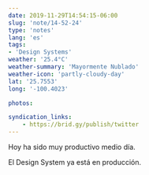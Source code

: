 ```yaml
---
date: 2019-11-29T14:54:15-06:00
slug: 'note/14-52-24'
type: 'notes'
lang: 'es'
tags:
- 'Design Systems'
weather: '25.4°C'
weather-summary: 'Mayormente Nublado'
weather-icon: 'partly-cloudy-day'
lat: '25.7553'
long: '-100.4023'

photos:

syndication_links:
    - https://brid.gy/publish/twitter
---
```

Hoy ha sido muy productivo medio día. 

El Design System ya está en producción. 